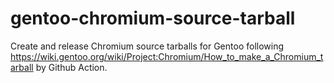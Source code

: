 # gentoo-chromium-source-tarball
Create and release Chromium source tarballs for Gentoo following https://wiki.gentoo.org/wiki/Project:Chromium/How_to_make_a_Chromium_tarball by Github Action. 
